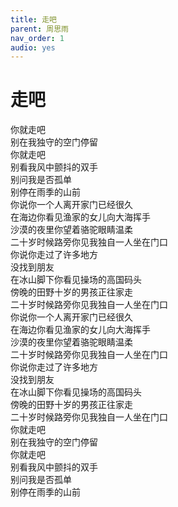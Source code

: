 ```yaml
---
title: 走吧
parent: 周思雨
nav_order: 1
audio: yes
---
```


# 走吧

你就走吧  
别在我独守的空门停留  
你就走吧  
别看我风中颤抖的双手  
别问我是否孤单  
别停在雨季的山前  
你说你一个人离开家门已经很久  
在海边你看见渔家的女儿向大海挥手  
沙漠的夜里你望着骆驼眼睛温柔  
二十岁时候路旁你见我独自一人坐在门口  
你说你走过了许多地方  
没找到朋友  
在冰山脚下你看见操场的高国码头  
傍晚的田野十岁的男孩正往家走  
二十岁时候路旁你见我独自一人坐在门口  
你说你一个人离开家门已经很久  
在海边你看见渔家的女儿向大海挥手  
沙漠的夜里你望着骆驼眼睛温柔  
二十岁时候路旁你见我独自一人坐在门口  
你说你走过了许多地方  
没找到朋友  
在冰山脚下你看见操场的高国码头  
傍晚的田野十岁的男孩正往家走  
二十岁时候路旁你见我独自一人坐在门口  
你就走吧  
别在我独守的空门停留  
你就走吧  
别看我风中颤抖的双手  
别问我是否孤单  
别停在雨季的山前